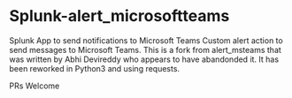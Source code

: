 [![<MattLParker>](https://circleci.com/gh/MattLParker/Splunk-alert_microsoftteams.svg?style=svg)](https://circleci.com/gh/MattLParker/Splunk-alert_microsoftteams)

# Splunk-alert_microsoftteams
Splunk App to send notifications to Microsoft Teams
Custom alert action to send messages to Microsoft Teams. 
This is a fork from alert_msteams that was written by Abhi Devireddy  who appears to have abandonded it. It has been reworked in Python3 and using requests. 

PRs Welcome
